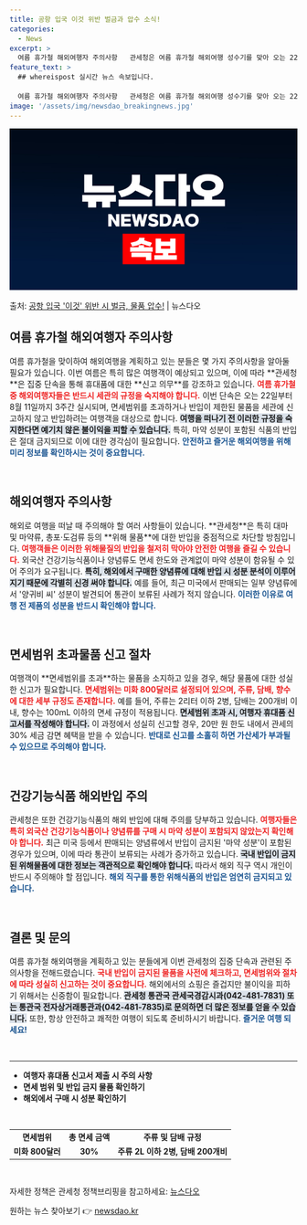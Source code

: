 ```yaml
---
title: 공항 입국 이것 위반 벌금과 압수 소식!
categories:
  - News
excerpt: >
  여름 휴가철 해외여행자 주의사항   관세청은 여름 휴가철 해외여행 성수기를 맞아 오는 22일부터 8월 11일…
feature_text: >
  ## whereispost 실시간 뉴스 속보입니다.

  여름 휴가철 해외여행자 주의사항   관세청은 여름 휴가철 해외여행 성수기를 맞아 오는 22일부터 8월 11일…
image: '/assets/img/newsdao_breakingnews.jpg'
---
```


![뉴스다오 속보](/assets/img/newsdao_breakingnews.jpg)

<p>출처: <a href="https://newsdao.kr/4817" rel="dofollow">공항 입국 '이것' 위반 시 벌금, 물품 압수!</a> | 뉴스다오</p>

<h2 data-ke-size="size26">여름 휴가철 해외여행자 주의사항</h2>

<p data-ke-size="size16">여름 휴가철을 맞이하여 해외여행을 계획하고 있는 분들은 몇 가지 주의사항을 알아둘 필요가 있습니다. 이번 여름은 특히 많은 여행객이 예상되고 있으며, 이에 따라 **관세청**은 집중 단속을 통해 휴대품에 대한 **신고 의무**를 강조하고 있습니다. <b><span style="color: #ee2323;">여름 휴가철 중 해외여행자들은 반드시 세관의 규정을 숙지해야 합니다.</span></b> 이번 단속은 오는 22일부터 8월 11일까지 3주간 실시되며, 면세범위를 초과하거나 반입이 제한된 물품을 세관에 신고하지 않고 반입하려는 여행객을 대상으로 합니다. <b><span style="background-color: #21538527;">여행을 떠나기 전 이러한 규정을 숙지한다면 예기치 않은 불이익을 피할 수 있습니다.</span></b> 특히, 마약 성분이 포함된 식품의 반입은 절대 금지되므로 이에 대한 경각심이 필요합니다. <b><span style="color: #1a5490;">안전하고 즐거운 해외여행을 위해 미리 정보를 확인하시는 것이 중요합니다.</span></b></p>

<p data-ke-size="size16">&nbsp;</p>

<h2 data-ke-size="size26">해외여행자 주의사항</h2>

<p data-ke-size="size16">해외로 여행을 떠날 때 주의해야 할 여러 사항들이 있습니다. **관세청**은 특히 대마 및 마약류, 총포·도검류 등의 **위해 물품**에 대한 반입을 중점적으로 차단할 방침입니다. <b><span style="color: #ee2323;">여행객들은 이러한 위해물질의 반입을 철저히 막아야 안전한 여행을 즐길 수 있습니다.</span></b> 외국산 건강기능식품이나 양념류도 면세 한도와 관계없이 마약 성분이 함유될 수 있어 주의가 요구됩니다. <b><span style="background-color: #21538527;">특히, 해외에서 구매한 양념류에 대해 반입 시 성분 분석이 이루어지기 때문에 각별히 신경 써야 합니다.</span></b> 예를 들어, 최근 미국에서 판매되는 일부 양념류에서 '양귀비 씨' 성분이 발견되어 통관이 보류된 사례가 적지 않습니다. <b><span style="color: #1a5490;">이러한 이유로 여행 전 제품의 성분을 반드시 확인해야 합니다.</span></b></p>

<p data-ke-size="size16">&nbsp;</p>

<h2 data-ke-size="size26">면세범위 초과물품 신고 절차</h2>

<p data-ke-size="size16">여행객이 **면세범위를 초과**하는 물품을 소지하고 있을 경우, 해당 물품에 대한 성실한 신고가 필요합니다. <b><span style="color: #ee2323;">면세범위는 미화 800달러로 설정되어 있으며, 주류, 담배, 향수에 대한 세부 규정도 존재합니다.</span></b> 예를 들어, 주류는 2리터 이하 2병, 담배는 200개비 이내, 향수는 100mL 이하의 면세 규정이 적용됩니다. <b><span style="background-color: #21538527;">면세범위 초과 시, 여행자 휴대품 신고서를 작성해야 합니다.</span></b> 이 과정에서 성실히 신고할 경우, 20만 원 한도 내에서 관세의 30% 세금 감면 혜택을 받을 수 있습니다. <b><span style="color: #1a5490;">반대로 신고를 소홀히 하면 가산세가 부과될 수 있으므로 주의해야 합니다.</span></b></p>

<p data-ke-size="size16">&nbsp;</p>

<h2 data-ke-size="size26">건강기능식품 해외반입 주의</h2>

<p data-ke-size="size16">관세청은 또한 건강기능식품의 해외 반입에 대해 주의를 당부하고 있습니다. <b><span style="color: #ee2323;">여행자들은 특히 외국산 건강기능식품이나 양념류를 구매 시 마약 성분이 포함되지 않았는지 확인해야 합니다.</span></b> 최근 미국 등에서 판매되는 양념류에서 반입이 금지된 '마약 성분'이 포함된 경우가 있으며, 이에 따라 통관이 보류되는 사례가 증가하고 있습니다. <b><span style="background-color: #21538527;">국내 반입이 금지된 위해물품에 대한 정보는 객관적으로 확인해야 합니다.</span></b> 따라서 해외 직구 역시 개인이 반드시 주의해야 할 점입니다. <b><span style="color: #1a5490;">해외 직구를 통한 위해식품의 반입은 엄연히 금지되고 있습니다.</span></b></p>

<p data-ke-size="size16">&nbsp;</p>

<h2 data-ke-size="size26">결론 및 문의</h2>

<p data-ke-size="size16">여름 휴가철 해외여행을 계획하고 있는 분들에게 이번 관세청의 집중 단속과 관련된 주의사항을 전해드렸습니다. <b><span style="color: #ee2323;">국내 반입이 금지된 물품을 사전에 체크하고, 면세범위와 절차에 따라 성실히 신고하는 것이 중요합니다.</span></b> 해외에서의 쇼핑은 즐겁지만 불이익을 피하기 위해서는 신중함이 필요합니다. <b><span style="background-color: #21538527;">관세청 통관국 관세국경감시과(042-481-7831) 또는 통관국 전자상거래통관과(042-481-7835)로 문의하면 더 많은 정보를 얻을 수 있습니다.</span></b> 또한, 항상 안전하고 쾌적한 여행이 되도록 준비하시기 바랍니다. <b><span style="color: #1a5490;">즐거운 여행 되세요!</span></b></p>

<p data-ke-size="size16">&nbsp;</p>

<hr>

<ul>
  <li><b>여행자 휴대품 신고서 제출 시 주의 사항</b></li>
  <li><b>면세 범위 및 반입 금지 물품 확인하기</b></li>
  <li><b>해외에서 구매 시 성분 확인하기</b></li>
</ul>

<p data-ke-size="size16">&nbsp;</p>

<table>
  <tr>
    <td style="text-align: center; height: 17px;"><b>면세범위</b></td>
    <td style="text-align: center; height: 17px;"><b>총 면세 금액</b></td>
    <td style="text-align: center; height: 17px;"><b>주류 및 담배 규정</b></td>
  </tr>
  <tr>
    <td style="text-align: center; height: 17px;"><b>미화 800달러</b></td>
    <td style="text-align: center; height: 17px;"><b>30%</b></td>
    <td style="text-align: center; height: 17px;"><b>주류 2L 이하 2병, 담배 200개비</b></td>
  </tr>
</table>

<p data-ke-size="size16">&nbsp;</p>

<p data-ke-size="size16">자세한 정책은 관세청 정책브리핑을 참고하세요: <a href="https://newsdao.kr/4817">뉴스다오</a></p> 

원하는 뉴스 찾아보기 👉 <a href="https://newsdao.kr" rel="dofollow">newsdao.kr</a>



